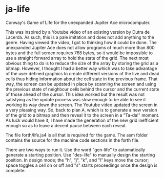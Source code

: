 # ja-life

Conway's Game of Life for the unexpanded Jupiter Ace microcomputer.

This was inspired by a Youtube video of an existing version by Dutra de Lacerda.
As such, this is a pale imitation and does not add anything to the genre. Having
viewed the video, I got to thinking how it could be done. The unexpanded Jupiter
Ace does not allow programs of much more than 800 bytes and the full screen
requires 768 bytes, so it would be impossible to use a straight forward array to
hold the state of the grid. The next most obvious thing to do is to reduce the
size of the array by storing the grid as a bitmap. However, I thought I had a
better way which was to take advantage of the user defined graphics to create
different versions of the live and dead cells thus hiding information about the
cell state in the previous frame. That way, the screen can be updated in place
by scanning the screen and using the previous state of neighbour cells behind
the cursor and the current state of those ahead of the cursor. This idea worked
but the result was not satisfying as the update process was slow enough to be
able to see it working its way down the screen. The Youtube video updated the
screen in a very pleasing way. So, back to plan A, which is to generate a new
version of the grid to a bitmap and then reveal it to the screen in a "Ta-da!"
moment. As luck would have it, I have made the generation of the new grid
inefficient enough so as to leave a decent pause between each reveal.

The file forth/life.ja4 is all that is required for the game. The asm folder
contains the source for the machine code sections in the forth file.

There are two ways to run it. Use the word "gen-life" to automatically generate
a starting position. Use "des-life" to manually design the starting position.
In design mode; the "h", "j", "k", and "l" keys move the cursor; space
toggles a cell on or off and "s" starts proceedings once the design is
complete.

